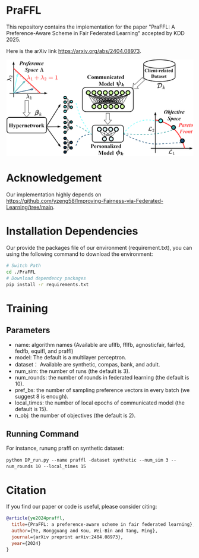 # PraFFL

This repository contains the implementation for the paper "PraFFL: A Preference-Aware Scheme in Fair Federated Learning" accepted by KDD 2025.

Here is the arXiv link https://arxiv.org/abs/2404.08973.

<img src="client.png" alt="client" width="800"/>

# Acknowledgement
Our implementation highly depends on https://github.com/yzeng58/Improving-Fairness-via-Federated-Learning/tree/main.

# Installation Dependencies
Our provide the packages file of our environment (requirement.txt), you can using the following command to download the environment:

```bash
# Switch Path
cd ./PraFFL
# Download dependency packages
pip install -r requirements.txt
```
# Training
## Parameters
- name: algorithm names (Available are uflfb, fflfb, agnosticfair, fairfed, fedfb, equifl, and praffl)
- model: The default is a multilayer perceptron.
- dataset： Available are synthetic, compas, bank, and adult.
- num_sim: the number of runs (the default is 3).
- num_rounds: the number of rounds in federated learning (the default is 10).
- pref_bs: the number of sampling preference vectors in every batch (we suggest 8 is enough).
- local_times: the number of local epochs of communicated model (the default is 15).
- n_obj: the number of objectives (the default is 2).
## Running Command
For instance, runung praffl on synthetic dataset:

`python DP_run.py --name praffl -dataset synthetic --num_sim 3 --num_rounds 10 --local_times 15`
# Citation
If you find our paper or code is useful, please consider citing:

```bibtex
@article{ye2024praffl,
  title={PraFFL: a preference-aware scheme in fair federated learning},
  author={Ye, Rongguang and Kou, Wei-Bin and Tang, Ming},
  journal={arXiv preprint arXiv:2404.08973},
  year={2024}
}
```
